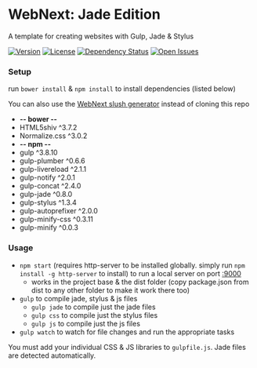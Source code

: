 WebNext: Jade Edition
=============

A template for creating websites with Gulp, Jade & Stylus

[![Version][version-img]][version-url] [![License][license-img]][license-url] [![Dependency Status][gemnasium-img]][gemnasium-url] [![Open Issues][issues-img]][issues-url]

### Setup

run `bower install` & `npm install` to install dependencies (listed below)

You can also use the [WebNext slush generator][slush-webnext] instead of cloning this repo

* **-- bower --**
* HTML5shiv ^3.7.2
* Normalize.css ^3.0.2
* **-- npm --**
* gulp ^3.8.10
* gulp-plumber ^0.6.6
* gulp-livereload ^2.1.1
* gulp-notify ^2.0.1
* gulp-concat ^2.4.0
* gulp-jade ^0.8.0
* gulp-stylus ^1.3.4
* gulp-autoprefixer ^2.0.0
* gulp-minify-css ^0.3.11
* gulp-minify ^0.0.3

### Usage

* `npm start` (requires http-server to be installed globally. simply run `npm install -g http-server` to install) to run a local server on port [:9000](http://127.0.0.1:9000)
  * works in the project base & the dist folder (copy package.json from dist to any other folder to make it work there too)
* `gulp` to compile jade, stylus & js files
  * `gulp jade` to compile just the jade files
  * `gulp css` to compile just the stylus files
  * `gulp js` to compile just the js files
* `gulp watch` to watch for file changes and run the appropriate tasks

You must add your individual CSS & JS libraries to `gulpfile.js`. Jade files are detected automatically.

[version-url]: https://github.com/myhonor16/webnext-jade/releases
[version-img]: http://img.shields.io/badge/Version-3.0.2-brightgreen.svg?style=flat
[license-url]: https://github.com/myhonor16/webnext-jade/blob/master/LICENSE
[license-img]: http://img.shields.io/badge/License-MIT-blue.svg?style=flat
[gemnasium-url]: https://gemnasium.com/myhonor16/webnext-jade
[gemnasium-img]: http://img.shields.io/gemnasium/myhonor16/webnext-jade.svg?style=flat
[issues-url]: https://github.com/myhonor16/webnext-jade/issues
[issues-img]: http://img.shields.io/github/issues/myhonor16/webnext-jade.svg?style=flat

[slush-webnext]: https://github.com/myhonor16/slush-webnext
